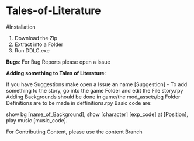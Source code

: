# Tales-of-Literature
#Installation
  1. Download the Zip
  2. Extract into a Folder
  3. Run DDLC.exe

**Bugs**:
 For Bug Reports please open a Issue
 
 **Adding something to Tales of Literature**:
 
  If you have Suggestions make open a Issue an name [Suggestion] -
  To add something to the story, go into the game Folder and edit the File story.rpy
  Adding Backgrounds should be done in game/the mod_assets/bg Folder
  Definitions are to be made in deffinitions.rpy
  Basic code are:
 
  show bg [name_of_Background],
  show [character] [exp_code] at [Position],
  play music [music_code].
  
  For Contributing Content, please use the content Branch
